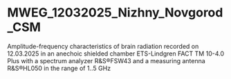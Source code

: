 # MWEG_12032025_Nizhny_Novgorod_CSM
Amplitude-frequency characteristics of brain radiation recorded on 12.03.2025 in an anechoic shielded chamber ETS-Lindgren FACT TM 10-4.0 Plus with a spectrum analyzer R&amp;S®FSW43 and a measuring antenna R&amp;S®HL050 in the range of 1..5 GHz

